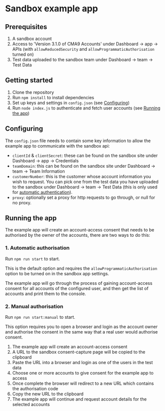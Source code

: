 # Sandbox example app

## Prerequisites

1. A sandbox account
2. Access to 'Version 3.1.0 of CMA9 Accounts' under Dashboard -> app -> APIs (with `allowReducedSecurity` and `allowProgrammaticAuthorisation` turned on)
3. Test data uploaded to the sandbox team under Dashboard -> team -> Test Data

## Getting started

1. Clone the repository
2. Run `npm install` to install dependencies
3. Set up keys and settings in `config.json` (see [Configuring](#configuring))
4. Run `node index.js` to authenticate and fetch user accounts (see [Running the app](#running-the-app))

## Configuring

The `config.json` file needs to contain some key information to allow the example app to communicate with the sandbox api:

* `clientId` & `clientSecret`: these can be found on the sandbox site under Dashboard -> app -> Credentials
* `teamDomain`: this can be found on the sandbox site under Dashboard -> team -> Team Information
* `customerNumber`: this is the customer whose account information you wish to request. You can pick one from the test data you have uploaded to the sandbox under Dashboard -> team -> Test Data (this is only used for [automatic authentication](#1-automatic-authorisation)).
* `proxy`: optionally set a proxy for http requests to go through, or null for no proxy. 

## Running the app

The example app will create an account-access consent that needs to be authorised by the owner of the accounts, there are two ways to do this:

### 1. Automatic authorisation

Run `npm run start` to start.

This is the default option and requires the `allowProgrammaticAuthorisation` option to be turned on in the sandbox app settings.

The example app will go through the process of gaining account-access consent for all accounts of the configured user, and then get the list of accounts and print them to the console.

### 2. Manual authorisation

Run `npm run start:manual` to start.

This option requires you to open a browser and login as the account owner and authorise the consent in the same way that a real user would authorise consent.

1. The example app will create an account-access consent
2. A URL to the sandbox consent-capture page will be copied to the clipboard
3. Paste the URL into a browser and login as one of the users in the test data
4. Choose one or more accounts to give consent for the example app to access
5. Once complete the browser will redirect to a new URL which contains the authorisation code
6. Copy the new URL to the clipboard
7. The example app will continue and request account details for the selected accounts